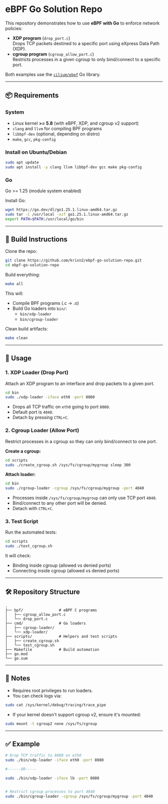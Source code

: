 # eBPF Go Solution Repo

This repository demonstrates how to use **eBPF with Go** to enforce network policies:

- **XDP program** (`drop_port.c`)  
  Drops TCP packets destined to a specific port using eXpress Data Path (XDP).
- **cgroup program** (`cgroup_allow_port.c`)  
  Restricts processes in a given cgroup to only bind/connect to a specific port.

Both examples use the [`cilium/ebpf`](https://github.com/cilium/ebpf) Go library.

---

## 📦 Requirements

### System

- Linux kernel **>= 5.8** (with eBPF, XDP, and cgroup v2 support)
- `clang` and `llvm` for compiling BPF programs
- `libbpf-dev` (optional, depending on distro)
- `make`, `gcc`, `pkg-config`

### Install on Ubuntu/Debian

```bash
sudo apt update
sudo apt install -y clang llvm libbpf-dev gcc make pkg-config
```

### Go

Go >= 1.25 (module system enabled)

Install Go:

```bash
wget https://go.dev/dl/go1.25.1.linux-amd64.tar.gz
sudo tar -C /usr/local -xzf go1.25.1.linux-amd64.tar.gz
export PATH=$PATH:/usr/local/go/bin
```

---

## 🔧 Build Instructions

Clone the repo:

```bash
git clone https://github.com/krisn2/ebpf-go-solution-repo.git
cd ebpf-go-solution-repo
```

Build everything:

```bash
make all
```

This will:

- Compile BPF programs (.c → .o)
- Build Go loaders into `bin/`:
  - `bin/xdp-loader`
  - `bin/cgroup-loader`

Clean build artifacts:

```bash
make clean
```

---

## 🚀 Usage

### 1. XDP Loader (Drop Port)

Attach an XDP program to an interface and drop packets to a given port.

```bash
cd bin
sudo ./xdp-loader -iface eth0 -port 8080
```

- Drops all TCP traffic on `eth0` going to port `8080`.
- Default port is `4040`.
- Detach by pressing `CTRL+C`.

### 2. Cgroup Loader (Allow Port)

Restrict processes in a cgroup so they can only bind/connect to one port.

**Create a cgroup:**

```bash
cd scripts
sudo ./create_cgroup.sh /sys/fs/cgroup/mygroup sleep 300
```

**Attach loader:**

```bash
cd bin
sudo ./cgroup-loader -cgroup /sys/fs/cgroup/mygroup -port 4040
```

- Processes inside `/sys/fs/cgroup/mygroup` can only use TCP port `4040`.
- Bind/connect to any other port will be denied.
- Detach with `CTRL+C`.

### 3. Test Script

Run the automated tests:

```bash
cd scripts
sudo ./test_cgroup.sh
```

It will check:

- Binding inside cgroup (allowed vs denied ports)
- Connecting inside cgroup (allowed vs denied ports)

---

## 🛠 Repository Structure

```
.
├── bpf/                # eBPF C programs
│   ├── cgroup_allow_port.c
│   └── drop_port.c
├── cmd/                # Go loaders
│   ├── cgroup-loader/
│   └── xdp-loader/
├── scripts/            # Helpers and test scripts
│   ├── create_cgroup.sh
│   └── test_cgroup.sh
├── Makefile            # Build automation
├── go.mod
└── go.sum
```

---

## 📖 Notes

- Requires root privileges to run loaders.
- You can check logs via:

```bash
sudo cat /sys/kernel/debug/tracing/trace_pipe
```

- If your kernel doesn't support cgroup v2, ensure it's mounted:

```bash
sudo mount -t cgroup2 none /sys/fs/cgroup
```

---

## ✅ Example

```bash
# Drop TCP traffic to 8080 on eth0
sudo ./bin/xdp-loader -iface eth0 -port 8080

#------OR-----

sudo ./bin/xdp-loader -iface lb -port 8080


# Restrict cgroup processes to port 4040
sudo ./bin/cgroup-loader -cgroup /sys/fs/cgroup/mygroup -port 4040
```